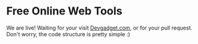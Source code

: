 # Free Online Web Tools
 We are live!
 Waiting for your visit [Devgadget.com](http://Devgadget.com), or for your pull request.
 Don't worry, the code structure is pretty simple :)